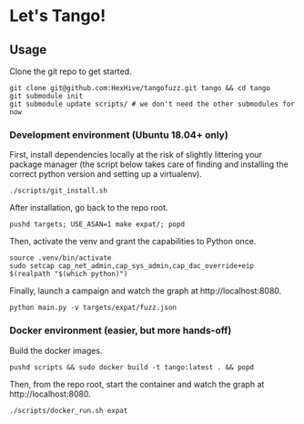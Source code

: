 # Let's Tango!

## Usage

Clone the git repo to get started.

```
git clone git@github.com:HexHive/tangofuzz.git tango && cd tango
git submodule init
git submodule update scripts/ # we don't need the other submodules for now
```

### Development environment (Ubuntu 18.04+ only)

First, install dependencies locally at the risk of slightly littering your
package manager (the script below takes care of finding and installing the
correct python version and setting up a virtualenv).

```
./scripts/git_install.sh
```

After installation, go back to the repo root.

```
pushd targets; USE_ASAN=1 make expat/; popd
```

Then, activate the venv and grant the capabilities to Python once.

```
source .venv/bin/activate
sudo setcap cap_net_admin,cap_sys_admin,cap_dac_override+eip $(realpath "$(which python)")
```

Finally, launch a campaign and watch the graph at http://localhost:8080.

```
python main.py -v targets/expat/fuzz.json
```

### Docker environment (easier, but more hands-off)

Build the docker images.

```
pushd scripts && sudo docker build -t tango:latest . && popd
```

Then, from the repo root, start the container and watch the graph at
http://localhost:8080.

```
./scripts/docker_run.sh expat
```
